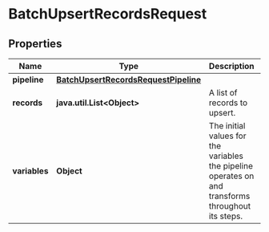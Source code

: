 # BatchUpsertRecordsRequest

## Properties

Name | Type | Description | Notes
------------ | ------------- | ------------- | -------------
**pipeline** | [**BatchUpsertRecordsRequestPipeline**](BatchUpsertRecordsRequestPipeline.md) |  |  [optional]
**records** | **java.util.List&lt;Object&gt;** | A list of records to upsert. |
**variables** | **Object** | The initial values for the variables the pipeline operates on and transforms throughout its steps. |  [optional]




